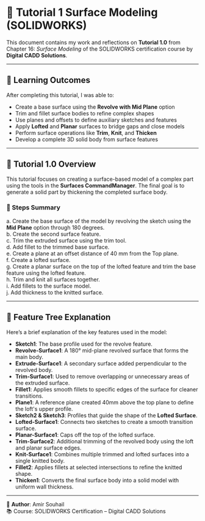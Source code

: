 # 🧪 Tutorial 1 Surface Modeling (SOLIDWORKS)

This document contains my work and reflections on **Tutorial 1.0** from Chapter 16: *Surface Modeling* of the SOLIDWORKS certification course by **Digital CADD Solutions**.

---

## 🎯 Learning Outcomes

After completing this tutorial, I was able to:

- Create a base surface using the **Revolve with Mid Plane** option
- Trim and fillet surface bodies to refine complex shapes
- Use planes and offsets to define auxiliary sketches and features
- Apply **Lofted** and **Planar** surfaces to bridge gaps and close models
- Perform surface operations like **Trim**, **Knit**, and **Thicken**
- Develop a complete 3D solid body from surface features

---

## 📘 Tutorial 1.0 Overview

This tutorial focuses on creating a surface-based model of a complex part using the tools in the **Surfaces CommandManager**. The final goal is to generate a solid part by thickening the completed surface body.

### 🔧 Steps Summary

a. Create the base surface of the model by revolving the sketch using the **Mid Plane** option through 180 degrees.  
b. Create the second surface feature.  
c. Trim the extruded surface using the trim tool.  
d. Add fillet to the trimmed base surface.  
e. Create a plane at an offset distance of 40 mm from the Top plane.  
f. Create a lofted surface.  
g. Create a planar surface on the top of the lofted feature and trim the base feature using the lofted feature.  
h. Trim and knit all surfaces together.  
i. Add fillets to the surface model.  
j. Add thickness to the knitted surface.

---

## 🌲 Feature Tree Explanation

Here’s a brief explanation of the key features used in the model:

- **Sketch1**: The base profile used for the revolve feature.
- **Revolve-Surface1**: A 180° mid-plane revolved surface that forms the main body.
- **Extrude-Surface1**: A secondary surface added perpendicular to the revolved body.
- **Trim-Surface1**: Used to remove overlapping or unnecessary areas of the extruded surface.
- **Fillet1**: Applies smooth fillets to specific edges of the surface for cleaner transitions.
- **Plane1**: A reference plane created 40mm above the top plane to define the loft's upper profile.
- **Sketch2 & Sketch3**: Profiles that guide the shape of the **Lofted Surface**.
- **Lofted-Surface1**: Connects two sketches to create a smooth transition surface.
- **Planar-Surface1**: Caps off the top of the lofted surface.
- **Trim-Surface2**: Additional trimming of the revolved body using the loft and planar surface edges.
- **Knit-Surface1**: Combines multiple trimmed and lofted surfaces into a single knitted body.
- **Fillet2**: Applies fillets at selected intersections to refine the knitted shape.
- **Thicken1**: Converts the final surface body into a solid model with uniform wall thickness.

---

👤 **Author**: Amir Souhail  
📚 Course: SOLIDWORKS Certification – Digital CADD Solutions

